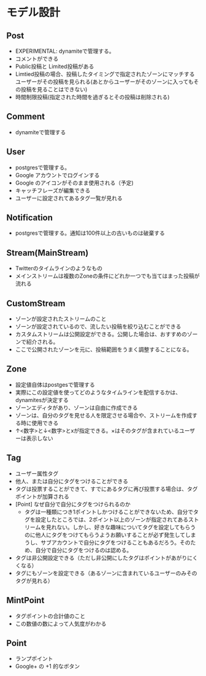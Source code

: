 # モデル設計

## Post
* EXPERIMENTAL: dynamiteで管理する。
* コメントができる
* Public投稿と Limited投稿がある
* Limtied投稿の場合、投稿したタイミングで指定されたゾーンにマッチするユーザーがその投稿を見られる(あとからユーザーがそのゾーンに入ってもその投稿を見ることはできない)
* 時間制限投稿(指定された時間を過ぎるとその投稿は削除される)

## Comment
* dynamiteで管理する

## User
* postgresで管理する。
* Google アカウントでログインする
* Google のアイコンがそのまま使用される（予定)
* キャッチフレーズが編集できる
* ユーザーに設定されてあるタグ一覧が見れる

## Notification
* postgresで管理する。通知は100件以上の古いものは破棄する

## Stream(MainStream)
* Twitterのタイムラインのようなもの
* メインストリームは複数のZoneの条件にどれか一つでも当てはまった投稿が流れる

## CustomStream
* ゾーンが設定されたストリームのこと
* ゾーンが設定されているので、流したい投稿を絞り込むことができる
* カスタムストリームは公開設定ができる。公開した場合は、おすすめのゾーンで紹介される。
* ここで公開されたゾーンを元に、投稿範囲をうまく調整することになる。

## Zone
* 設定値自体はpostgesで管理する
* 実際にこの設定値を使ってどのようなタイムラインを配信するかは、 dynamitesが決定する
* ゾーンエディタがあり、ゾーンは自由に作成できる
* ゾーンは、自分のタグを見せる人を限定させる場合や、ストリームを作成する時に使用できる
* ↑<数字>と↓<数字>とxが指定できる。×はそのタグが含まれているユーザーは表示しない

## Tag
* ユーザー属性タグ
* 他人、または自分にタグをつけることができる
* タグは投票することができて、すでにあるタグに再び投票する場合は、タグポイントが加算される
* [Point] なぜ自分で自分にタグをつけられるのか
  * タグは一種類につき1ポイントしかつけることができないため、自分でタグを設定したところでは、2ポイント以上のゾーンが指定されてあるストリームを見れない。しかし、好きな趣味についてタグを設定してもらうのに他人にタグをつけてもらうようお願いすることが必ず発生してしまうし、サブアカウントで自分にタグをつけることもあるだろう。そのため、自分で自分にタグをつけるのは認める。
* タグは非公開設定できる（ただし非公開にしたタグはポイントがあがりにくくなる）
* タグにもゾーンを設定できる（あるゾーンに含まれているユーザーのみそのタグが見れる）


## MintPoint
* タグポイントの合計値のこと
* この数値の数によって人気度がわかる

## Point
* ランプポイント
* Google+ の +1 的なボタン


